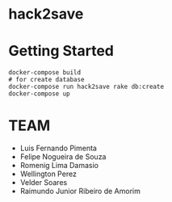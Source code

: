 # hack2save

# Getting Started

    docker-compose build
    # for create database
    docker-compose run hack2save rake db:create
    docker-compose up

# TEAM

- Luis Fernando Pimenta
- Felipe Nogueira de Souza
- Romenig Lima Damasio
- Wellington Perez
- Velder Soares
- Raimundo Junior Ribeiro de Amorim
